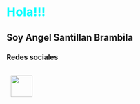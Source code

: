<h1 style="color: cyan; font-weight: bold;">
  Hola!!!
</h1>
<h2>Soy Angel Santillan Brambila</h2>

<h3>
  Redes sociales
</h3>
<br>
<a href="https://www.linkedin.com/in/angel-santillan-brambila/" target="__blank"
  style="padding: 10px;"
>
  <img 
    height="50"
    src="https://upload.wikimedia.org/wikipedia/commons/e/e9/Linkedin_icon.svg"/>
</a>
